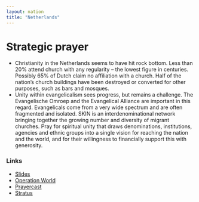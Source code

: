 ```yaml
---
layout: nation
title: "Netherlands"
---
```


# Strategic prayer

- Christianity in the Netherlands seems to have hit rock bottom. Less than 20% attend church with any regularity – the lowest figure in centuries. Possibly 65% of Dutch claim no affiliation with a church. Half of the nation’s church buildings have been destroyed or converted for other purposes, such as bars and mosques.
- Unity within evangelicalism sees progress, but remains a challenge. The Evangelische Omroep and the Evangelical Alliance are important in this regard. Evangelicals come from a very wide spectrum and are often fragmented and isolated. SKIN is an interdenominational network bringing together the growing number and diversity of migrant churches. Pray for spiritual unity that draws denominations, institutions, agencies and ethnic groups into a single vision for reaching the nation and the world, and for their willingness to financially support this with generosity.

### Links

- [Slides](http://kyk.kiekies.net/?src=https://ccwaterkloof.github.io/prayer/slides/netherlands.md)
- [Operation World](https://operationworld.org/locations/netherlands/)
- [Prayercast](https://prayercast.com/netherlands.html)
- [Stratus](https://globe.stratus.earth/en/country-explorer/NLD)
